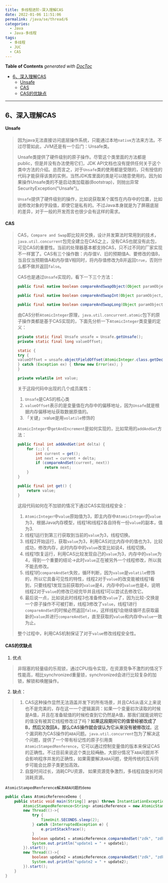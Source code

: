 ```yaml
---
title: 多线程进阶-深入理解CAS
date: 2022-01-06 11:51:06
permalink: /java/se/thread/6
categories:
  - Java
  - Java-多线程
tags:
  - 多线程
  - JUC
  - CAS
---
```

<!-- START doctoc generated TOC please keep comment here to allow auto update -->
<!-- DON'T EDIT THIS SECTION, INSTEAD RE-RUN doctoc TO UPDATE -->
**Table of Contents**  *generated with [DocToc](https://github.com/thlorenz/doctoc)*

- [6、深入理解CAS](#6%E6%B7%B1%E5%85%A5%E7%90%86%E8%A7%A3cas)
    - [Unsafe](#unsafe)
    - [CAS](#cas)
    - [CAS的优缺点](#cas%E7%9A%84%E4%BC%98%E7%BC%BA%E7%82%B9)

<!-- END doctoc generated TOC please keep comment here to allow auto update -->

---

## 6、深入理解CAS

#### Unsafe

> 因为java无法直接访问底层操作系统，只能通过本地`native`方法来方法。不过尽管如此，JVM还是有一个后门：Unsafe类。
>
> 
>
> Unsafe类提供了硬件级别的原子操作。尽管这个类里面的方法都是public，但是并没有办法使用它们，JDK API文档也没有提供任何关于这个类中方法的介绍。总而言之，对于`Unsafe`类的使用都是受限的，只有授信的代码才能获得该类的实例，当然JDK库里面的类是可以随意使用的。因为如果操作Unsafe类的不是启动类加载器(Bootstrap)，则抛出异常SecurityException("Unsafe")。
>
> 
>
> `Unsafe`提供了硬件级别的操作，比如说获取某个属性在内存中的位置，比如说修改对象的字段值，即使它是私有的。不过Java本身就是为了屏蔽底层的差异，对于一般的开发而言也很少会有这样的需求。



#### CAS

> CAS，`Compare and Swap`即比较并交换，设计并发算法时常用到的技术，`java.util.concurrent`包完全建立在CAS之上，没有CAS也就没有此包，可见CAS的重要性。当前的处理器基本都支持CAS，只不过不同的厂家实现不一样罢了。CAS有三个操作数：内存值V、旧的预期值A、要修改的值B，当且仅当预期值A和内存值V相同时，将内存值修改为B并返回`true`，否则什么都不做并返回`false`。
>
> 
>
> CAS也是通过`Unsafe`实现的，看下一下三个方法：
>
> ```java
> public final native boolean compareAndSwapObject(Object paramObject1, long paramLong, Object paramObject2, Object paramObject3);
> 
> public final native boolean compareAndSwapInt(Object paramObject, long paramLong, int paramInt1, int paramInt2);
> 
> public final native boolean compareAndSwapLong(Object paramObject, long paramLong1, long paramLong2, long paramLong3);
> ```
>
> 由CAS分析`AtomicInteger`原理，`java.util.concurrent.atomic`包下的原子操作类都是基于CAS实现的，下面先分析一下`AtomicInteger`类变量的定义：
>
> ```java
> private static final Unsafe unsafe = Unsafe.getUnsafe();
> private static final long valueOffset;
> 
> static {
> try {
> valueOffset = unsafe.objectFieldOffset(AtomicInteger.class.getDeclaredField("value"));
> } catch (Exception ex) { throw new Error(ex); }
> }
> 
> private volatile int value;
> ```
>
> 关于这段代码中出现的几个成员属性：
>
> 1. `Unsafe`是CAS的核心类
> 2. `valueOffset`表示的是变量值在内存中的偏移地址，因为`Unsafe`就是根据内存偏移地址获取数据原值的。
> 3. 「关键」:value是用`volatile`修饰的
>
> `AtomicInteger`中`getAndIncrement`是如何实现的，比如常用的`addAndGet`方法：
>
> ```java
> public final int addAndGet(int delta) {
>     for (;;) {
>         int current = get();
>         int next = current + delta;
>         if (compareAndSet(current, next))
>             return next;
>     }
> }
> 
> public final int get() {
>     return value;
> }
> ```
>
> 这段代码如何在不加锁的情况下通过CAS实现线程安全：
>
> 1. `AtomicInteger`中`value`原始值为3，即主内存中`AtomicInteger`的`value`为3，根据Java内存模型，线程1和线程2各自持有一份`value`的副本，值为3.
> 2. 线程1运行到第三行获取到当前的`value`为3，线程切换。
> 3. 线程2开始运行，获取`value`为3，利用CAS对比内存中的值也为3，比较成功，修改内存，此时内存中的`value`改变比如说4，线程切换。
> 4. 线程1恢复运行，利用CAS比较发现自己的`value`为3，内存中的`value`为4，得到一个重要的结论->此时`value`正在被另外一个线程修改，所以我不能去修改。
> 5. 线程1的`compareAndSet`失败，循环判断，因为`value`是`volatile`修饰的，所以它具备可见性的特性，线程2对于`value`的改变能被线程1看到，只要线程1发现当前获取的`value`是4，内存中的`value`也是4，说明线程2对于`value`的修改已经完毕并且线程1可以尝试去修改它。
> 6. 最后说一点，比如说此时线程3也准备修改`value`了，因为比较-交换是一个原子操作不可被打断，线程3修改了`value`，线程1进行`compareAndSet`的时候必然返回`false`，这样线程1会继续循环去获取最新的`value`并进行`compareAndSet`，直至获取的`value`和内存中`value`一致为止。
>
> 整个过程中，利用CAS机制保证了对于`value`修改线程安全性。
>
> 

#### CAS的优缺点

1. 优点

> 非阻塞的轻量级的乐观锁，通过CPU指令实现，在资源竞争不激烈的情况下性能高，相比synchronized重量锁，synchronized会进行比较复杂的加锁，解锁和唤醒操作。

2. 缺点：

> 1. CAS这种操作显然无法涵盖并发下的所有场景，并且CAS从语义上来说也不是完美的，存在这一一个逻辑漏洞：如果一个变量初次读取的时候是A值，并且在准备赋值的时候检查到它仍然是A值，那我们就能说明它的值没有被其它线程修改过了吗？**如果这段期间它的值曾经被改成了B，然后又改回A，那么CAS操作就会误认为它从来没有被修改过**。这个漏洞称为CAS操作的`ABA`问题。`java.util.concurrent`包为了解决这个问题，提供了一个带有标记性的原子引用类`AtomicStampedRenference`，它可以通过控制变量值的版本来保证CAS的正确性。不过目前来说这个类比较~~鸡肋~~，大部分情况下`ABA`问题并不会影响程序并发的正确性，如果需要解决`ABA`问题，使用传统的互斥同步可能会比原子类更加高效。
> 2. 自旋时间过长，消耗CPU资源， 如果资源竞争激烈，多线程自旋长时间消耗资源。



`AtomicStampedRenference解决ABA问题的demo`

```java
public class AtomicReferenceDemo {
    public static void main(String[] args) throws InstantiationException {
        AtomicStampedReference<String> atomicReference = new AtomicStampedReference<>("zdk",1);
        new Thread(()->{
            try {
                TimeUnit.SECONDS.sleep(2);
            } catch (InterruptedException e) {
                e.printStackTrace();
            }
            boolean update1 = atomicReference.compareAndSet("zdk", "zdk1", 1, 2);
            System.out.println("update1 = " + update1);
        }).start();
        new Thread(()->{
            boolean update2 = atomicReference.compareAndSet("zdk", "zdk2", 1, 2);
            System.out.println("update2 = " + update2);
        }).start();
    }
}
```

